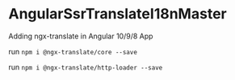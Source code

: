 # AngularSsrTranslateI18nMaster

Adding ngx-translate in Angular 10/9/8 App

run `npm i @ngx-translate/core --save`

run `npm i @ngx-translate/http-loader --save`
